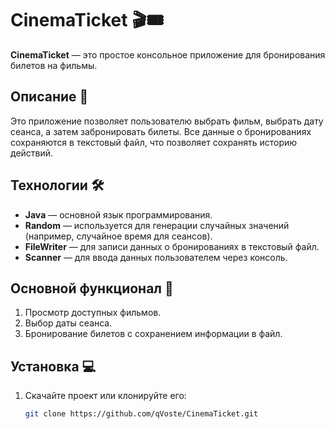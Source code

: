 # CinemaTicket 🎬🎟️

**CinemaTicket** — это простое консольное приложение для бронирования билетов на фильмы.

## Описание 📜

Это приложение позволяет пользователю выбрать фильм, выбрать дату сеанса, а затем забронировать билеты. Все данные о бронированиях сохраняются в текстовый файл, что позволяет сохранять историю действий.

## Технологии 🛠️

- **Java** — основной язык программирования.
- **Random** — используется для генерации случайных значений (например, случайное время для сеансов).
- **FileWriter** — для записи данных о бронированиях в текстовый файл.
- **Scanner** — для ввода данных пользователем через консоль.

## Основной функционал 🚀

1. Просмотр доступных фильмов.
2. Выбор даты сеанса.
3. Бронирование билетов с сохранением информации в файл.

## Установка 💻

1. Скачайте проект или клонируйте его:
   ```bash
   git clone https://github.com/qVoste/CinemaTicket.git
